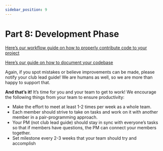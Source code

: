 ```yaml
---
sidebar_position: 9
---
```



# Part 8: Development Phase

[Here’s our workflow guide on how to properly contribute code to your project](https://docs.google.com/document/d/1btVnWgRxSAkxIVuYo163bBblR6N7Ye9kqT4P00aMknI/edit?usp=sharing)

[Here’s our guide on how to document your codebase](https://docs.google.com/document/d/17jA62Cxp_V5KHXRzae4IoaY4T2LwmcGwlPy-FB1Rbng/edit?usp=sharing)

Again, if you spot mistakes or believe improvements can be made, please notify your club lead guide! We are humans as well, so we are more than happy to support that.

**And that’s it!** It’s time for you and your team to get to work! We encourage the following things from your team to ensure productivity:

- Make the effort to meet at least 1-2 times per week as a whole team.
- Each member should strive to take on tasks and work on it with another member in a pair-programming approach.
- Your PM (not club lead guide) should stay in sync with everyone’s tasks so that if members have questions, the PM can connect your members together.
- Set milestone every 2-3 weeks that your team should try and accomplish
